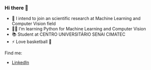 ### Hi there 👋

- 🤖 I intend to join an scientific research at Machine Learning and Computer Vision field
- 👨‍💻 I’m learning Python for Machine Learning and Computer Vision
- 📚 Student at CENTRO UNIVERSITÁRIO SENAI CIMATEC
- ⚡ Love basketball 🏀

Find me:
- [LinkedIn](https://www.linkedin.com/in/felipe-azevedo-ribeiro/)
